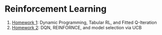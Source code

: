 # Reinforcement Learning

1. [Homework 1](reinforcement/RL_MVA_2021_Homework_1.ipynb): Dynamic Programming, Tabular RL, and Fitted Q-Iteration
2. [Homework 2](reinforcement/RL_MVA_2021_Homework_2.ipynb): DQN, REINFORNCE, and model selection via UCB